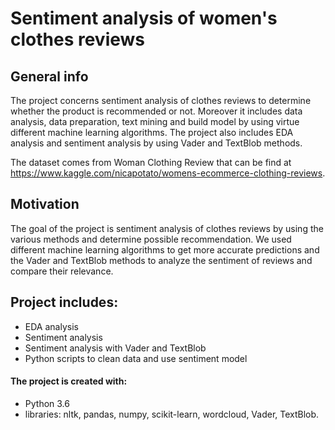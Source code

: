 # Sentiment analysis of women's clothes reviews 

## General info

The project concerns sentiment analysis of clothes reviews to determine whether the product is recommended or not. Moreover it includes data analysis, data preparation, text mining and build model by using virtue different machine learning algorithms. The project also includes EDA analysis and sentiment analysis by using Vader and TextBlob methods.

The dataset comes from Woman Clothing Review that can be find at https://www.kaggle.com/nicapotato/womens-ecommerce-clothing-reviews. 

## Motivation
The goal of the project is sentiment analysis of clothes reviews by using the various methods and determine possible recommendation.
We used different machine learning algorithms to get more accurate predictions and the Vader and TextBlob methods to analyze the sentiment of reviews and compare their relevance.

## Project includes:
* EDA analysis
* Sentiment analysis
* Sentiment analysis with Vader and TextBlob
* Python scripts to clean data and use sentiment model

#### The project is created with:
* Python 3.6
* libraries: nltk, pandas, numpy, scikit-learn, wordcloud, Vader, TextBlob.
